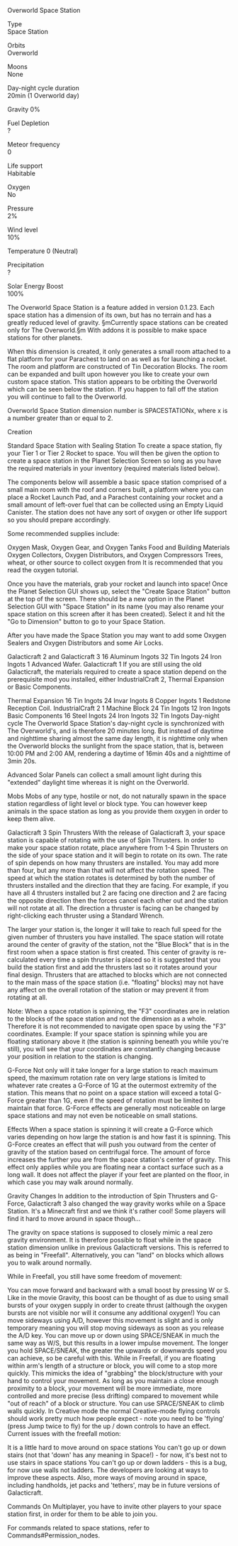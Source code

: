 Overworld Space Station

Type	
Space Station

Orbits	
Overworld

Moons	
None

Day-night cycle duration	
20min (1 Overworld day)

Gravity	
0%

Fuel Depletion	
?

Meteor frequency	
0

Life support	
Habitable

Oxygen	
No

Pressure	
2%

Wind level	
10%

Temperature	
0 (Neutral)

Precipitation	
?

Solar Energy Boost	
100%

The Overworld Space Station is a feature added in version 0.1.23. Each space station has a dimension of its own, but has no terrain and has a greatly reduced level of gravity. §mCurrently space stations can be created only for The Overworld.§m With addons it is possible to make space stations for other planets.

When this dimension is created, it only generates a small room attached to a flat platform for your Parachest to land on as well as for launching a rocket. The room and platform are constructed of Tin Decoration Blocks. The room can be expanded and built upon however you like to create your own custom space station. This station appears to be orbiting the Overworld which can be seen below the station. If you happen to fall off the station you will continue to fall to the Overworld.

Overworld Space Station dimension number is SPACESTATIONx, where x is a number greater than or equal to 2.

Creation

Standard Space Station with Sealing Station
To create a space station, fly your Tier 1 or Tier 2 Rocket to space. You will then be given the option to create a space station in the Planet Selection Screen so long as you have the required materials in your inventory (required materials listed below).

The components below will assemble a basic space station comprised of a small main room with the roof and corners built, a platform where you can place a Rocket Launch Pad, and a Parachest containing your rocket and a small amount of left-over fuel that can be collected using an Empty Liquid Canister. The station does not have any sort of oxygen or other life support so you should prepare accordingly.

Some recommended supplies include:

Oxygen Mask, Oxygen Gear, and Oxygen Tanks
Food and Building Materials
Oxygen Collectors, Oxygen Distributors, and Oxygen Compressors
Trees, wheat, or other source to collect oxygen from
It is recommended that you read the oxygen tutorial.

Once you have the materials, grab your rocket and launch into space! Once the Planet Selection GUI shows up, select the "Create Space Station" button at the top of the screen. There should be a new option in the Planet Selection GUI with "Space Station" in its name (you may also rename your space station on this screen after it has been created). Select it and hit the "Go to Dimension" button to go to your Space Station.

After you have made the Space Station you may want to add some Oxygen Sealers and Oxygen Distributors and some Air Locks.

Galacticraft 2 and Galacticraft 3
16 Aluminum Ingots
32 Tin Ingots
24 Iron Ingots
1 Advanced Wafer.
Galacticraft 1
If you are still using the old Galacticraft, the materials required to create a space station depend on the prerequisite mod you installed, either IndustrialCraft 2, Thermal Expansion or Basic Components.

Thermal Expansion
16 Tin Ingots
24 Invar Ingots
8 Copper Ingots
1 Redstone Reception Coil.
IndustrialCraft 2
1 Machine Block
24 Tin Ingots
12 Iron Ingots
Basic Components
16 Steel Ingots
24 Iron Ingots
32 Tin Ingots
Day-night cycle
The Overworld Space Station's day-night cycle is synchronized with The Overworld's, and is therefore 20 minutes long. But instead of daytime and nighttime sharing almost the same day length, it is nighttime only when the Overworld blocks the sunlight from the space station, that is, between 10:00 PM and 2:00 AM, rendering a daytime of 16min 40s and a nighttime of 3min 20s.

Advanced Solar Panels can collect a small amount light during this "extended" daylight time whereas it is night on the Overworld.

Mobs
Mobs of any type, hostile or not, do not naturally spawn in the space station regardless of light level or block type. You can however keep animals in the space station as long as you provide them oxygen in order to keep them alive.

Galacticraft 3
Spin Thrusters
With the release of Galacticraft 3, your space station is capable of rotating with the use of Spin Thrusters. In order to make your space station rotate, place anywhere from 1-4 Spin Thrusters on the side of your space station and it will begin to rotate on its own. The rate of spin depends on how many thrusters are installed. You may add more than four, but any more than that will not affect the rotation speed. The speed at which the station rotates is determined by both the number of thrusters installed and the direction that they are facing. For example, if you have all 4 thrusters installed but 2 are facing one direction and 2 are facing the opposite direction then the forces cancel each other out and the station will not rotate at all. The direction a thruster is facing can be changed by right-clicking each thruster using a Standard Wrench.

The larger your station is, the longer it will take to reach full speed for the given number of thrusters you have installed. The space station will rotate around the center of gravity of the station, not the "Blue Block" that is in the first room when a space station is first created. This center of gravity is re-calculated every time a spin thruster is placed so it is suggested that you build the station first and add the thrusters last so it rotates around your final design. Thrusters that are attached to blocks which are not connected to the main mass of the space station (i.e. "floating" blocks) may not have any affect on the overall rotation of the station or may prevent it from rotating at all.

Note: When a space rotation is spinning, the "F3" coordinates are in relation to the blocks of the space station and not the dimension as a whole. Therefore it is not recommended to navigate open space by using the "F3" coordinates. Example: If your space station is spinning while you are floating stationary above it (the station is spinning beneath you while you're still), you will see that your coordinates are constantly changing because your position in relation to the station is changing.

G-Force
Not only will it take longer for a large station to reach maximum speed, the maximum rotation rate on very large stations is limited to whatever rate creates a G-Force of 1G at the outermost extremity of the station. This means that no point on a space station will exceed a total G-Force greater than 1G, even if the speed of rotation must be limited to maintain that force. G-Force effects are generally most noticeable on large space stations and may not even be noticeable on small stations.

Effects
When a space station is spinning it will create a G-Force which varies depending on how large the station is and how fast it is spinning. This G-Force creates an effect that will push you outward from the center of gravity of the station based on centrifugal force. The amount of force increases the further you are from the space station's center of gravity. This effect only applies while you are floating near a contact surface such as a long wall. It does not affect the player if your feet are planted on the floor, in which case you may walk around normally.

Gravity Changes
In addition to the introduction of Spin Thrusters and G-Force, Galacticraft 3 also changed the way gravity works while on a Space Station. It's a Minecraft first and we think it's rather cool! Some players will find it hard to move around in space though...

The gravity on space stations is supposed to closely mimic a real zero gravity environment. It is therefore possible to float while in the space station dimension unlike in previous Galacticraft versions. This is referred to as being in "Freefall". Alternatively, you can "land" on blocks which allows you to walk around normally.

While in Freefall, you still have some freedom of movement:

You can move forward and backward with a small boost by pressing W or S. Like in the movie Gravity, this boost can be thought of as due to using small bursts of your oxygen supply in order to create thrust (although the oxygen bursts are not visible nor will it consume any additional oxygen!)
You can move sideways using A/D, however this movement is slight and is only temporary meaning you will stop moving sideways as soon as you release the A/D key.
You can move up or down using SPACE/SNEAK in much the same way as W/S, but this results in a lower impulse movement. The longer you hold SPACE/SNEAK, the greater the upwards or downwards speed you can achieve, so be careful with this.
While in Freefall, if you are floating within arm's length of a structure or block, you will come to a stop more quickly. This mimicks the idea of "grabbing" the block/structure with your hand to control your movement. As long as you maintain a close enough proximity to a block, your movement will be more immediate, more controlled and more precise (less drifting) compared to movement while "out of reach" of a block or structure. You can use SPACE/SNEAK to climb walls quickly.
In Creative mode the normal Creative-mode flying controls should work pretty much how people expect - note you need to be 'flying' (press Jump twice to fly) for the up / down controls to have an effect.
Current issues with the freefall motion:

It is a little hard to move around on space stations
You can't go up or down stairs (not that 'down' has any meaning in Space!) - for now, it's best not to use stairs in space stations
You can't go up or down ladders - this is a bug, for now use walls not ladders.
The developers are looking at ways to improve these aspects. Also, more ways of moving around in space, including handholds, jet packs and 'tethers', may be in future versions of Galacticraft.

Commands
On Multiplayer, you have to invite other players to your space station first, in order for them to be able to join you.

For commands related to space stations, refer to Commands#Permission_nodes.